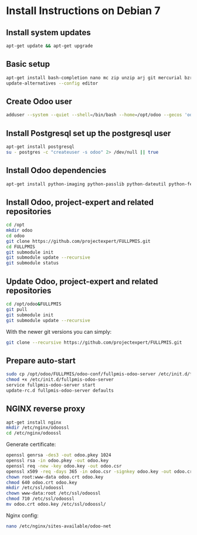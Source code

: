 Install Instructions on Debian 7
================================

Install system updates
----------------------
```bash
apt-get update && apt-get upgrade
```

Basic setup
-----------
```bash
apt-get install bash-completion nano mc zip unzip arj git mercurial bzr locate
update-alternatives --config editor
```

Create Odoo user
----------------
```bash
adduser --system --quiet --shell=/bin/bash --home=/opt/odoo --gecos 'odoo' --group odoo
```

Install Postgresql set up the postgresql user
--------------------------------------------
```bash
apt-get install postgresql
su - postgres -c "createuser -s odoo" 2> /dev/null || true
```

Install Odoo dependencies
-------------------------
```bash
apt-get install python-imaging python-passlib python-dateutil python-feedparser python-gdata python-ldap python-libxslt1 python-lxml python-mako python-openid python-psycopg2 python-pybabel python-pychart python-pydot python-pyparsing python-reportlab python-simplejson python-tz python-vatnumber python-vobject python-webdav python-werkzeug python-xlwt python-yaml python-zsi python-docutils python-psutil wget python-unittest2 python-mock python-jinja2 python-dev libpq-dev poppler-utils python-pdftools antiword ca-certificates python-six binutils cpp cpp-4.7 gcc-4.7 libgmp10 libgomp1 libitm1 libmpc2 libmpfr4 libquadmath0 python-crypto python-egenix-mxtools python-httplib2 python-keyring python-launchpadlib python-lazr.restfulclient python-lazr.uri python-oauth python-wadllib python-xdg python-zope.interface python-beautifulsoup python-decorator python-requests python-pypdf python-bs4 python-unidecode
```

Install Odoo, project-expert and related repositories
-----------------------------------------------------
```bash
cd /opt
mkdir odoo
cd odoo
git clone https://github.com/projectexpert/FULLPMIS.git
cd FULLPMIS
git submodule init
git submodule update --recursive
git submodule status
```

Update Odoo, project-expert and related repositories
----------------------------------------------------
```bash
cd /opt/odoo&FULLPMIS
git pull
git submodule init
git submodule update --recursive
```

With the newer git versions you can simply:
```bash
git clone --recursive https://github.com/projectexpert/FULLPMIS.git
```

Prepare auto-start
------------------
```bash
sudo cp /opt/odoo/FULLPMIS/odoo-conf/fullpmis-odoo-server /etc/init.d/fullpmis-odoo-server
chmod +x /etc/init.d/fullpmis-odoo-server
service fullpmis-odoo-server start
update-rc.d fullpmis-odoo-server defaults
```

NGINX reverse proxy
-------------------
```bash
apt-get install nginx
mkdir /etc/nginx/odoossl
cd /etc/nginx/odoossl
```
Generate certificate:
```bash
openssl genrsa -des3 -out odoo.pkey 1024
openssl rsa -in odoo.pkey -out odoo.key
openssl req -new -key odoo.key -out odoo.csr
openssl x509 -req -days 365 -in odoo.csr -signkey odoo.key -out odoo.crt
chown root:www-data odoo.crt odoo.key
chmod 640 odoo.crt odoo.key
mkdir /etc/ssl/odoossl
chown www-data:root /etc/ssl/odoossl
chmod 710 /etc/ssl/odoossl
mv odoo.crt odoo.key /etc/ssl/odoossl/
```

Nginx config:
```bash
nano /etc/nginx/sites-available/odoo-net
```

